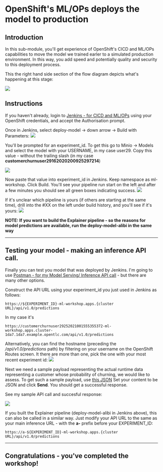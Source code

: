 # OpenShift's ML/OPs deploys the model to production

## Introduction
In this sub-module, you'll get experience of OpenShift's CICD and ML/OPs capabilities to move the model we trained earler to a simulated production environment. In this way, you add speed and potentially quality and security to this deployment process.

This the right hand side section of the flow diagram depicts what's happening at this stage:


![](https://github.com/masoodfaisal/ml-workshop/blob/main/docs/images/22-FM-ML-Workshop-ml-ops-v2.png)

## Instructions
If you haven't already, login to [Jenkins - for CICD and ML/OPs](https://jenkins-ml-jenkins-ml-workshop.apps.cluster-anz-ai-ml.rhtlabs.com/) using your OpenShift credentials, and accept the Authorisation prompt.


Once in Jenkins, select deploy-model -> down arrow -> Build with Parameters:
![](https://github.com/masoodfaisal/ml-workshop/blob/main/docs/images/23-jenkins-run-params.png)


You'll be prompted for an experiment_id. To get this go to Minio -> Models and select the model with your USERNAME, in my case user29. Copy this value - without the trailing slash (in my case **customerchurnuser29162020200925297214**) 


![](https://github.com/masoodfaisal/ml-workshop/blob/main/docs/images/24-minio-experiment-id.png)



Now paste that value into experiment_id in Jenkins. Keep namespace as ml-workshop. Click Build. You'll see your pipeline run start on the left and after a few minutes you should see all green boxes indicating success.
![](https://github.com/masoodfaisal/ml-workshop/blob/main/docs/images/25-Pipelinedeploy-model-success.png)


If it's unclear which pipeline is yours (if others are starting at the same time), drill into the #XX on the left under build history, and you'll see if it's yours: 
![](https://github.com/masoodfaisal/ml-workshop/blob/main/docs/images/26-pipeline-run-user29.png)


**NOTE: If you want to build the Explainer pipeline - so the reasons for model predictions are available, run the deploy-model-alibi in the same way**

----------------------------------------------------------------------

## Testing your model - making an inference API call.

Finally you can test you model that was deployed by Jenkins. I'm going to use [Postman - for my Model Serving/ Inference API call](https://www.postman.com/downloads) - but there are many other options.

Construct the API URL using your experiment_id you just used in Jenkins as follows:
```
https://${EXPERIMENT_ID}-ml-workshop.apps.{cluster URL}/api/v1.0/predictions
```
In my case it's
```
https://customerchurnuser29252021001555355372-ml-workshop.apps.cluster-1da7.1da7.example.opentlc.com/api/v1.0/predictions
```
Alternatively, you can find the hostname (preceding the _/api/v1.0/predictions_ path) by filtering on your username on the OpenShift Routes screen. It there are more than one, pick the one with your most recent experiment id:
![](https://github.com/masoodfaisal/ml-workshop/blob/main/docs/images/39-inferencing-route.png)


Next we need a sample payload representing the actual runtime data representing a customer whose probability of churning, we would like to assess.
To get such a sample payload, use [this JSON](https://raw.githubusercontent.com/masoodfaisal/ml-workshop/main/vegetta/payload.json)
Set your content to be JSON and click **Send**. You should get a successful response.


See my sample API call and succesful response:


![](https://github.com/masoodfaisal/ml-workshop/blob/main/docs/images/27-postman-call.png)



If you built the Explainer pipeline (deploy-model-alibi in Jenkins above), this can also be called in a similar way.
Just modify your API URL to the same as your main inference URL - with the **a-** prefix before your EXPERIMENT_ID:
```
https://a-${EXPERIMENT_ID}-ml-workshop.apps.{cluster URL}/api/v1.0/predictions

```

----------------------------------------------------------------------

## Congratulations - you've completed the workshop!